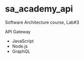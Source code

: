 # sa_academy_api

Software Architecture course, Lab#3

API Gateway

* JavaScript
* Node.js
* GraphQL
